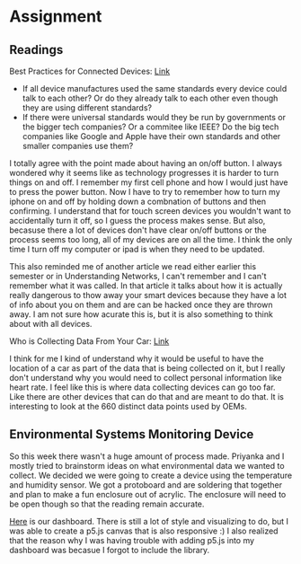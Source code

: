 # Assignment

## Readings

Best Practices for Connected Devices:
[Link](https://www.tigoe.com/blog/category/physicalcomputing/578/)

- If all device manufactures used the same standards every device could talk to each other? Or do they already talk to each other even though they are using different standards?
- If there were universal standards would they be run by governments or the bigger tech companies? Or a commitee like IEEE? Do the big tech companies like Google and Apple have their own standards and other smaller companies use them?

I totally agree with the point made about having an on/off button. I always wondered why it seems like as technology progresses it is harder to turn things on and off. I remember my first cell phone and how I would just have to press the power button. Now I have to try to remember how to turn my iphone on and off by holding down a combnation of buttons and then confirming. I understand that for touch screen devices you wouldn't want to accidentally turn it off, so I guess the process makes sense. But also, becasuse there a lot of devices don't have clear on/off buttons or the process seems too long, all of my devices are on all the time. I think the only time I turn off my computer or ipad is when they need to be updated.

This also reminded me of another article we read either earlier this semester or in Understanding Networks, I can't remember and I can't remember what it was called. In that article it talks about how it is actually really dangerous to thow away your smart devices because they have a lot of info about you on them and are can be hacked once they are thrown away. I am not sure how acurate this is, but it is also something to think about with all devices. 

Who is Collecting Data From Your Car:
[Link](https://themarkup.org/the-breakdown/2022/07/27/who-is-collecting-data-from-your-car)

I think for me I kind of understand why it would be useful to have the location of a car as part of the data that is being collected on it, but I really don't understand why you would need to collect personal information like heart rate. I feel like this is where data collecting devices can go too far. Like there are other devices that can do that and are meant to do that. 
It is interesting to look at the 660 distinct data points used by OEMs.

## Environmental Systems Monitoring Device

So this week there wasn't a huge amount of process made. Priyanka and I mostly tried to brainstorm ideas on what environmental data we wanted to collect. We decided we were going to create a device using the temperature and humidity sensor. We got a protoboard and are soldering that together and plan to make a fun enclosure out of acrylic. The enclosure will need to be open though so that the reading remain accurate. 

[Here](https://priyanka-gracy-hot-or-not-list.glitch.me/) is our dashboard. There is still a lot of style and visualizing to do, but I was able to create a p5.js canvas that is also responsive :) I also realized that the reason why I was having trouble with adding p5.js into my dashboard was becasue I forgot to include the library. 


